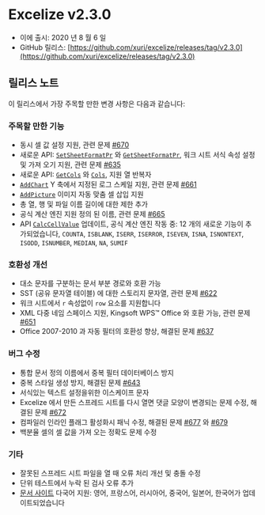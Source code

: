 # Excelize v2.3.0

* 이에 출시: 2020 년 8 월 6 일
* GitHub 릴리스: [https://github.com/xuri/excelize/releases/tag/v2.3.0](https://github.com/xuri/excelize/releases/tag/v2.3.0)

## 릴리스 노트

이 릴리스에서 가장 주목할 만한 변경 사항은 다음과 같습니다:

### 주목할 만한 기능

* 동시 셀 값 설정 지원, 관련 문제 [#670](https://github.com/xuri/excelize/issues/670)
* 새로운 API: [`SetSheetFormatPr`](https://pkg.go.dev/github.com/xuri/excelize/v2@v2.3.0#File.SetSheetFormatPr) 와 [`GetSheetFormatPr`](https://pkg.go.dev/github.com/xuri/excelize/v2@v2.3.0#File.GetSheetFormatPr), 워크 시트 서식 속성 설정 및 가져 오기 지원, 관련 문제 [#635](https://github.com/xuri/excelize/issues/635)
* 새로운 API: [`GetCols`](https://pkg.go.dev/github.com/xuri/excelize/v2@v2.3.0#File.GetCols) 와 [`Cols`](https://pkg.go.dev/github.com/xuri/excelize/v2@v2.3.0#Cols), 지원 열 반복자
* [`AddChart`](https://pkg.go.dev/github.com/xuri/excelize/v2@v2.3.0#File.AddChart) Y 축에서 지정된 로그 스케일 지원, 관련 문제 [#661](https://github.com/xuri/excelize/issues/661)
* [`AddPicture`](https://pkg.go.dev/github.com/xuri/excelize/v2@v2.3.0#File.AddPicture) 이미지 자동 맞춤 셀 삽입 지원
* 총 열, 행 및 파일 이름 길이에 대한 제한 추가
* 공식 계산 엔진 지원 정의 된 이름, 관련 문제 [#665](https://github.com/xuri/excelize/issues/665)
* API [`CalcCellValue`](https://pkg.go.dev/github.com/xuri/excelize/v2@v2.3.0#File.CalcCellValue) 업데이트, 공식 계산 엔진 작동 중: 12 개의 새로운 기능이 추가되었습니다, `COUNTA`, `ISBLANK`, `ISERR`, `ISERROR`, `ISEVEN`, `ISNA`, `ISNONTEXT`, `ISODD`, `ISNUMBER`, `MEDIAN`, `NA`, `SUMIF`

### 호환성 개선

* 대소 문자를 구분하는 문서 부분 경로와 호환 가능
* SST (공유 문자열 테이블) 에 대한 스토리지 문자열, 관련 문제 [#622](https://github.com/xuri/excelize/issues/622)
* 워크 시트에서 `r` 속성없이 `row` 요소를 지원합니다
* XML 다중 네임 스페이스 지원, Kingsoft WPS&trade; Office 와 호환 가능, 관련 문제 [#651](https://github.com/xuri/excelize/issues/651)
* Office 2007-2010 과 자동 필터의 호환성 향상, 해결된 문제 [#637](https://github.com/xuri/excelize/issues/637)

### 버그 수정

* 통합 문서 정의 이름에서 중복 필터 데이터베이스 방지
* 중복 스타일 생성 방지, 해결된 문제 [#643](https://github.com/xuri/excelize/issues/643)
* 서식있는 텍스트 설정을위한 이스케이프 문자
* Excelize 에서 만든 스프레드 시트를 다시 열면 댓글 모양이 변경되는 문제 수정, 해결된 문제 [#672](https://github.com/xuri/excelize/issues/672)
* 컴파일러 인라인 플래그 활성화시 패닉 수정, 해결된 문제 [#677](https://github.com/xuri/excelize/issues/677) 와 [#679](https://github.com/xuri/excelize/issues/679)
* 백분율 셀의 셀 값을 가져 오는 정확도 문제 수정

### 기타

* 잘못된 스프레드 시트 파일을 열 때 오류 처리 개선 및 충돌 수정
* 단위 테스트에서 누락 된 검사 오류 추가
* [문서 사이트](https://xuri.me/excelize) 다국어 지원: 영어, 프랑스어, 러시아어, 중국어, 일본어, 한국어가 업데이트되었습니다
